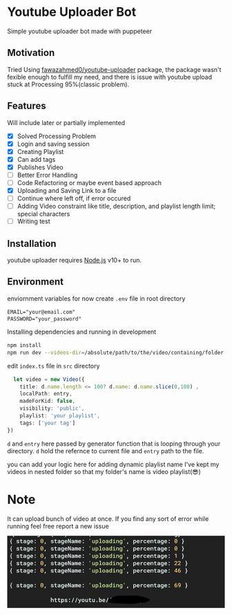 # Youtube Uploader Bot

Simple youtube uploader bot made with puppeteer 

## Motivation

Tried Using [fawazahmed0/youtube-uploader](https://github.com/fawazahmed0/youtube-uploader.git) package,
the package wasn't fexible enough to fulfill my need, and there is issue with youtube upload stuck at Processing 95%(classic problem).

## Features
Will include later or partially implemented
 - [X] Solved Processing Problem
 - [X] Login and saving session
 - [X] Creating Playlist 
 - [X] Can add tags 
 - [X] Publishes Video 
 - [ ] Better Error Handling
 - [ ] Code Refactoring or maybe event based approach
 - [X] Uploading and Saving Link to a file
 - [ ] Continue where left off, if error occured
 - [ ] Adding Video constraint like title, description, and playlist length limit; special characters 
 - [ ] Writing test

## Installation

youtube uploader requires [Node.js](https://nodejs.org/) v10+ to run.

## Environment
enviornment variables for now 
create `.env` file in root directory

```.env
EMAIL="your@email.com"
PASSWORD="your_password"
```

Installing dependencies and running in development

```sh
npm install
npm run dev --videos-dir=/absolute/path/to/the/video/containing/folder
```

edit `index.ts` file in `src` directory
```ts
  let video = new Video({
    title: d.name.length <= 100? d.name: d.name.slice(0,100) ,
    localPath: entry,
    madeForKid: false,
    visibility: 'public',
    playlist: 'your playlist',
    tags: ['your tag']
})
```
`d` and `entry` here passed by generator function that is looping through your directory. `d` hold the refernce to current file and `entry` path to the file.

you can add your logic here for adding dynamic playlist name 
I've kept my videos in nested folder so that my folder's name is video playlist(😎)

# Note
It can upload bunch of video at once.
If you find any sort of error while running feel free report a new issue

![should output link](/sample.png)
